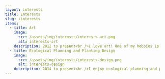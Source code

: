 ```yaml
---
layout: interests
title: Interests
slug: /interests
items:
  - title: Art
    image:
      src: /assets/img/interests/interests-art.png
      alt: interests-art
    description: 2012 to present<br />I love art! One of my hobbies is appreciating traditional artworks and collecting beautiful pictures no matter paintings or photos. I do some painting too, and I dabble in making animation recently. I always put my works on <a href="https://space.bilibili.com/659367/video">Bilibili</a>.<br />
  - title: Ecological Planning and Planting Design
    image:
      src: /assets/img/interests/interests-design.png
      alt: interests-design
    description: 2014 to present<br />I enjoy ecological planning and planting design. And I would like to make my planning more rational.<br />
---
```



<br />
<br />
